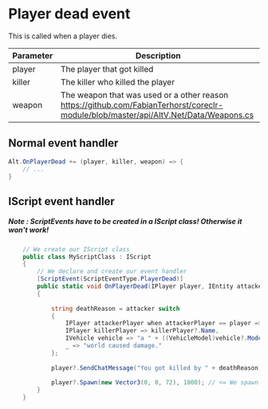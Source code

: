 # Player dead event

This is called when a player dies.

| Parameter | Description  |
|-----------|--------------|
| player    | The player that got killed |
| killer    | The killer who killed the player |
| weapon    | The weapon that was used or a other reason https://github.com/FabianTerhorst/coreclr-module/blob/master/api/AltV.Net/Data/Weapons.cs |

## Normal event handler

```csharp
Alt.OnPlayerDead += (player, killer, weapon) => {
    // ...
}
```

## IScript event handler

##### Note : ScriptEvents have to be created in a IScript class! Otherwise it won't work!

```csharp 
    // We create our IScript class
    public class MyScriptClass : IScript
    {
        // We declare and create our event handler
        [ScriptEvent(ScriptEventType.PlayerDead)]
        public static void OnPlayerDead(IPlayer player, IEntity attacker, uint weapon)
        {
            
            string deathReason = attacker switch
            {
                IPlayer attackerPlayer when attackerPlayer == player => "yourself!",
                IPlayer killerPlayer => killerPlayer?.Name,
                IVehicle vehicle => "a " + ((VehicleModel)vehicle?.Model),
                _ => "world caused damage."
            };
            
            player?.SendChatMessage("You got killed by " + deathReason);
            
            player?.Spawn(new Vector3(0, 0, 72), 1000); // <= We spawn the dead player after 1000ms.
        }
    }
```
